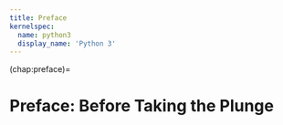 ```yaml
---
title: Preface
kernelspec:
  name: python3
  display_name: 'Python 3'
---
```


(chap:preface)=
# Preface: Before Taking the Plunge

